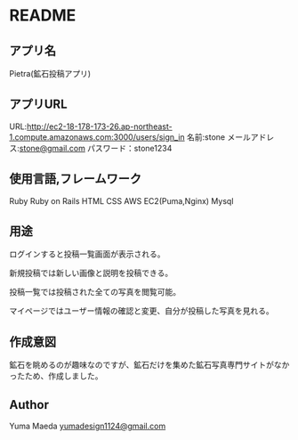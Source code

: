 # README

## アプリ名
Pietra(鉱石投稿アプリ)

## アプリURL
URL:http://ec2-18-178-173-26.ap-northeast-1.compute.amazonaws.com:3000/users/sign_in
名前:stone
メールアドレス:stone@gmail.com
パスワード：stone1234

## 使用言語,フレームワーク
Ruby
Ruby on Rails
HTML
CSS
AWS
EC2(Puma,Nginx)
Mysql


## 用途
ログインすると投稿一覧画面が表示される。

新規投稿では新しい画像と説明を投稿できる。

投稿一覧では投稿された全ての写真を閲覧可能。

マイページではユーザー情報の確認と変更、自分が投稿した写真を見れる。

## 作成意図
鉱石を眺めるのが趣味なのですが、鉱石だけを集めた鉱石写真専門サイトがなかったため、作成しました。

## Author
Yuma Maeda
yumadesign1124@gmail.com
